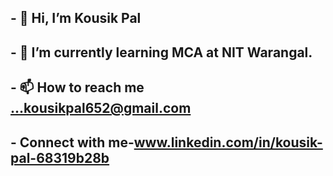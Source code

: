 ## - 👋 Hi, I’m Kousik Pal
## - 🌱 I’m currently learning MCA at NIT Warangal.
## - 📫 How to reach me ...kousikpal652@gmail.com
## - Connect with me-www.linkedin.com/in/kousik-pal-68319b28b
<!---
KOUSIKPAL33/KOUSIKPAL33 is a ✨ special ✨ repository because its `README.md` (this file) appears on your GitHub profile.
You can click the Preview link to take a look at your changes.
--->
